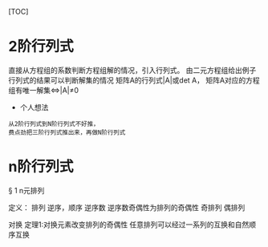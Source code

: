 [TOC]
# 2阶行列式
直接从方程组的系数判断方程组解的情况，引入行列式。
由二元方程组给出例子
行列式的结果可以判断解集的情况
矩阵A的行列式|A|或det A，
矩阵A对应的方程组有唯一解集<=>|A|≠0

+ 个人想法
```
从2阶行列式到N阶行列式不好推，
费点劲把三阶行列式推出来，再做N阶行列式
```

# n阶行列式

§ 1 n元排列

定义：
排列
逆序，顺序
逆序数
逆序数奇偶性为排列的奇偶性
奇排列
偶排列


对换
定理1:对换元素改变排列的奇偶性
任意排列可以经过一系列的互换和自然顺序互换

